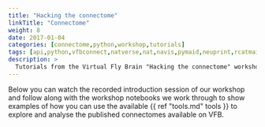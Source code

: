 ```yaml
---
title: "Hacking the connectome"
linkTitle: "Connectome"
weight: 8
date: 2017-01-04
categories: [connectome,python,workshop,tutorials]
tags: [api,python,vfbconnect,natverse,nat,navis,pymaid,neuprint,rcatmaid,r]
description: >
  Tutorials from the Virtual Fly Brain "Hacking the connectome" workshop that was run in collaboration with the Drosophila Connectomics Group based at the Dept of Zoology, University of Cambridge.
---
```


Below you can watch the recorded introduction session of our workshop and follow along with the workshop notebooks we work through to show examples of how you can use the available  {{ ref "tools.md" tools }} to explore and analyse the published connectomes available on VFB.


